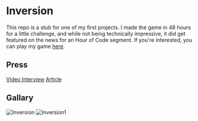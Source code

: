 # Inversion

This repo is a stub for one of my first projects. I made the game in 48 hours for a little challenge, and while not being technically impressive, it did get featured on the news for an Hour of Code segment. If you're interested, you can play my game [here](https://scratch.mit.edu/projects/571692328/).

## Press

[Video Interview](https://muckrack.com/broadcast/savedclips/view/8v96V3xQD9)
[Article](https://www.abcactionnews.com/news/region-pinellas/11-year-old-st-petersburg-student-dazzles-teachers-by-creating-his-own-addictive-video-game)

## Gallary

![Inversion](https://github.com/user-attachments/assets/77e1c362-a225-459f-8a54-ff0cd3b5ca81)
![Inversion1](https://github.com/user-attachments/assets/dc9310b5-d1bd-4461-ad76-9932177b027e)
